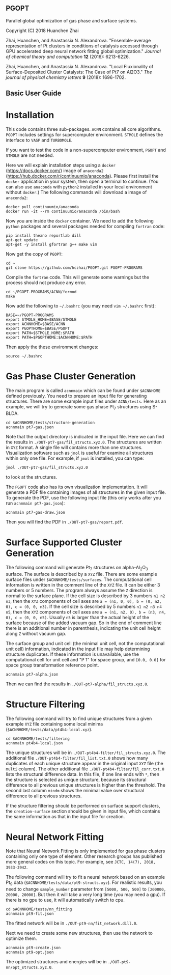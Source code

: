 ## PGOPT

Parallel global optimization of gas phase and surface systems.

Copyright (C) 2018 Huanchen Zhai

Zhai, Huanchen, and Anastassia N. Alexandrova. "Ensemble-average representation of Pt clusters in conditions of catalysis accessed through GPU accelerated deep neural network fitting global optimization." *Journal of chemical theory and computation* **12** (2016): 6213-6226.

Zhai, Huanchen, and Anastassia N. Alexandrova. "Local Fluxionality of Surface-Deposited Cluster Catalysts: The Case of Pt7 on Al2O3." *The journal of physical chemistry letters* **9** (2018): 1696-1702.

## Basic User Guide

# Installation

This code contains three sub-packages. `ACNN` contains all core algorithms. `PGOPT` includes settings for supercomputer environment. `STMOLE` defines the interface to `VASP` and `TURBOMOLE`.

If you want to test the code in a non-supercomputer environment, `PGOPT` and `STMOLE` are not needed.

Here we will explain installation steps using a `docker` (https://docs.docker.com/) image of `anaconda2` (https://hub.docker.com/r/continuumio/anaconda). Please first install the `docker` application in your system, then open a terminal to continue. (You can also use `anaconda` with `python2` installed in your local environment without `docker`.) The following commands will download a image of `anaconda2`:

```
docker pull continuumio/anaconda
docker run -it --rm continuumio/anaconda /bin/bash
```

Now you are inside the `docker` container. We need to add the following `python` packages and several packages needed for compiling `fortran` code:

```
pip install theano reportlab dill
apt-get update
apt-get -y install gfortran g++ make vim
```

Now get the copy of `PGOPT`:

```
cd ~
git clone https://github.com/hczhai/PGOPT.git PGOPT-PROGRAMS
```

Compile the `fortran` code. This will generate some warnings but the process should not produce any error.

```
cd ~/PGOPT-PROGRAMS/ACNN/formod
make
```

Now add the following to `~/.bashrc` (you may need `vim ~/.bashrc` first):

```
BASE=~/PGOPT-PROGRAMS
export STMOLE_HOME=$BASE/STMOLE
export ACNNHOME=$BASE/ACNN
export PGOPTHOME=$BASE/PGOPT
export PATH=$STMOLE_HOME:$PATH
export PATH=$PGOPTHOME:$ACNNHOME:$PATH
```

Then apply the these environment changes:
```
source ~/.bashrc
```

# Gas Phase Cluster Generation

The main program is called `acnnmain` which can be found under `$ACNNHOME` defined previously. You need to prepare an input file for generating structures. There are some example input files under `ACNN/tests`. Here as an example, we will try to generate some gas phase Pt<sub>7</sub> structures using S-BLDA.

```
cd $ACNNHOME/tests/structure-generation
acnnmain pt7-gas.json
```

Note that the output directory is indicated in the input file. Here we can find the results in `./OUT-pt7-gas/fil_structs.xyz.0`. The structures are written in `XYZ` format. A single file will contains more than one structures. Visualization software such as `jmol` is useful for examine all structures within only one file. For example, if `jmol` is installed, you can type:

```
jmol ./OUT-pt7-gas/fil_structs.xyz.0
```

to look at the structures.

The `PGOPT` code also has its own visualization implementation. It will generate a PDF file containing images of all structures in the given input file. To generate the PDF, use the following input file (this only works after you run `acnnmain pt7-gas.json`):

```
acnnmain pt7-gas-draw.json
```

Then you will find the PDF in `./OUT-pt7-gas/report.pdf`.

# Surface Supported Cluster Generation

The following command will generate Pt<sub>7</sub> structures on alpha-Al<sub>2</sub>O<sub>3</sub> surface. The surface is described by a `XYZ` file. There are some example surface files under `$ACNNHOME/tests/surfaces`. The computational cell information is written in the comment line of the `XYZ` file. It can be either 3 numbers or 5 numbers. The program always assume the `Z` direction is normal to the surface plane. If the cell size is described by 3 numbers `n1 n2 n3`, then the `XYZ` components of cell axes are `a = (n1, 0, 0), b = (0, n2, 0), c = (0, 0, n3)`. If the cell size is described by 5 numbers `n1 n2 n3 n4 n5`, then the `XYZ` components of cell axes are `a = (n1, n2, 0), b = (n3, n4, 0), c = (0, 0, n5)`. Usually `n5` is larger than the actual height of the surface because of the added vacuum gap. So in the end of comment line there is an additional number in parenthesis, indicating the unit cell height along `Z` without vacuum gap.

The surface group and unit cell (the minimal unit cell, not the computational unit cell) information, indicated in the input file may help determining structure duplicates. If these information is unavailable, use the computational cell for unit cell and "P 1" for space group, and `[0.0, 0.0]` for space group transformation reference point.

```
acnnmain pt7-alpha.json
```

Then we can find the results in `./OUT-pt7-alpha/fil_structs.xyz.0`.

# Structure Filtering

The following command will try to find unique structures from a given example `XYZ` file containing some local minima (`$ACNNHOME/tests/data/pt4b4-local.xyz`).

```
cd $ACNNHOME/tests/filtering
acnnmain pt4b4-local.json
```

The unique structures will be in `./OUT-pt4b4-filter/fil_structs.xyz.0`. The additional file `./OUT-pt4b4-filter/fil_list.txt.0` shows how many duplicates of each unique structure appear in the original input `XYZ` file (the `multi` column). The other additional file `./OUT-pt4b4-filter/fil_corr.txt.0` lists the structural difference data. In this file, if one line ends with `*`, then the structure is selected as unique structure, because its structural difference to all previous unique structures is higher than the threshold. The second last column `mindm` shows the minimal value over structural difference to all previous structures.

If the structure filtering should be performed on surface support clusters, the `creation-surface` section should be given in input file, which contains the same information as that in the input file for creation.

# Neural Network Fitting

Note that Neural Network Fitting is only implemented for gas phase clusters containing only one type of element. Other research groups has published more general codes on this topic. For example, see `JCTC, 14(7), 2018, 3933-3942`.

The following command will try to fit a neural network based on an example Pt<sub>9</sub> data (`$ACNNHOME/tests/data/pt9-structs.xyz`). For realistic results, you need to change `sample_number` parameter from `[5000, 500, 500]` to `[200000, 20000, 20000]`. But then it will take a very long time (you may need a gpu). If there is no gpu to use, it will automatically switch to cpu.

```
cd $ACNNHOME/tests/nn_fitting
acnnmain pt9-fit.json
```

The fitted network will be in `./OUT-pt9-nn/fit_network.dill.0`.

Next we need to create some new structures, then use the network to optimize them.

```
acnnmain pt9-create.json
acnnmain pt9-opt.json
```

The optimized structures and energies will be in `./OUT-pt9-nn/opt_structs.xyz.0`.
